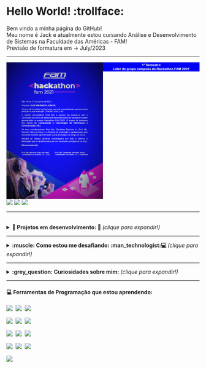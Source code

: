 <!--
- 👋 Hi, I’m @JackRJr 🙋‍♂️
- 👀 I’m interested in learning how to code! 🤯
- 🌱 I’m currently learning Java programming 👨‍💻
- 💞️ I’m looking to collaborate for a better world 🌎
- 📫 How to reach me: mail me at jack_rieswick@hotmail.com 📭

- *Brasileiro, estudante de Análise e Desenvolvimento de Sistemas*
- *Em busca de um estágio na área de TI*

JackRJr/JackRJr is a ✨ special ✨ repository because its `README.md` (this file) appears on your GitHub profile.
You can click the Preview link to take a look at your changes.
--->

# Hello World!  :trollface:

Bem vindo a minha página do GitHub! <br/> 
Meu nome é Jack e atualmente estou cursando Análise e Desenvolvimento de Sistemas na Faculdade das Américas - FAM! <br/>
Previsão de formatura em -> July/2023

<hr>

<img align="right" alt="img" src="https://github.com/JackRJr/JackRJr/blob/main/Parte%20superior%20hackathon%20escrito.jpg" width="50%" height="auto" />
<img align="right" alt="img" src="https://github.com/JackRJr/JackRJr/blob/main/Men%C3%A7%C3%A3o%20honrosa2.jpg" width="50%" height="auto" />
 
[<code><img width="7%" src="https://www.vectorlogo.zone/logos/github/github-tile.svg"></code>](https://github.com/JackRJr)
[<code><img width="7%" src="https://www.vectorlogo.zone/logos/linkedin/linkedin-tile.svg"></code>](https://www.linkedin.com/in/jackrjr/)
[<code><img width="7%" src="https://www.vectorlogo.zone/logos/microsoft/microsoft-icon.svg"></code>](mailto:jack_rieswick@hotmail.com)

<hr>
<br>

<details>
 <summary> <b>🌱 Projetos em desenvolvimento: 👀 </b><i>(clique para expandir!)</i> </summary>
 <br>
 
- Cursando Faculdade em tecnologia
- Fazendo [cursos](https://udemy.com) online sobre programação
- Procurando por um estágio em TI
- Aprendendo com os Bootcamps da [Digital Innovation One](https://digitalinnovation.one/)
  ➡️*Santander Bootcamp - Fullstack Developer* <br/>
  ➡️*Everis New Talents - Java*  
</details>  
  
<hr>

<details>
 <summary> <b>:muscle: Como estou me desafiando: :man_technologist:💻 </b><i>(clique para expandir!)</i> </summary>
 <br>
 
- Fazendo exercícios de codificação :nerd_face:
- Estudando todos os dias :books:
- Exercitando o corpo para manter o equilíbrio :running_man:
- Aprimorando conhecimentos além da faculdade :bulb:
</details> 
<hr> 

<details>
 <summary> <b> :grey_question: Curiosidades sobre mim:  </b><i>(clique para expandir!)</i> </summary>
<br>
Nas horas vagas gosto de:
 
- Tocar violão :guitar:
- Assistir filmes e séries :tv:
- Praticar esportes :soccer:
- Jogar jogos :chess_pawn:
- Desenhar :art:
</details> 
<hr> 

#### :computer: Ferramentas de Programação que estou aprendendo: 

<code><img width="14%" src="https://www.vectorlogo.zone/logos/java/java-ar21.svg"></code>&nbsp;
<code><img width="14%" src="https://www.vectorlogo.zone/logos/springio/springio-ar21.svg"></code>&nbsp;
<code><img width="14%" src="https://www.vectorlogo.zone/logos/angular/angular-ar21.svg"></code>
<br />

<code><img width="14%" src="https://www.vectorlogo.zone/logos/w3_html5/w3_html5-ar21.svg"></code>&nbsp;
<code><img width="14%" src="https://www.vectorlogo.zone/logos/netlifyapp_watercss/netlifyapp_watercss-official.svg"></code>&nbsp;
<code><img width="14%" src="https://www.vectorlogo.zone/logos/getbootstrap/getbootstrap-ar21.svg"></code>
<br />

<code><img width="14%" src="https://www.vectorlogo.zone/logos/git-scm/git-scm-ar21.svg"></code>&nbsp;
<code><img width="14%" src="https://www.vectorlogo.zone/logos/github/github-ar21.svg"></code>&nbsp;
<code><img width="14%" src="https://www.vectorlogo.zone/logos/eclipse/eclipse-ar21.svg"></code>
<br /> 

<code><img width="14%" src="https://www.vectorlogo.zone/logos/javascript/javascript-horizontal.svg"></code>&nbsp;
<code><img width="14%" src="https://www.vectorlogo.zone/logos/postgresql/postgresql-horizontal.svg"></code>&nbsp;
<code><img width="14%" src="https://www.vectorlogo.zone/logos/mysql/mysql-ar21.svg"></code>
<br />

<code><img width="10%" src="https://www.vectorlogo.zone/logos/jetbrains/jetbrains-icon.svg"></code>
</p>


